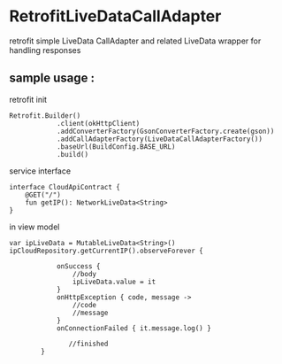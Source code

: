 # RetrofitLiveDataCallAdapter
retrofit simple LiveData CallAdapter and related LiveData wrapper for handling responses

## sample usage :

retrofit init
```
Retrofit.Builder()
            .client(okHttpClient)
            .addConverterFactory(GsonConverterFactory.create(gson))
            .addCallAdapterFactory(LiveDataCallAdapterFactory())
            .baseUrl(BuildConfig.BASE_URL)
            .build()
```

service interface
```
interface CloudApiContract {
    @GET("/")
    fun getIP(): NetworkLiveData<String>
}
```

in view model
```
var ipLiveData = MutableLiveData<String>()
ipCloudRepository.getCurrentIP().observeForever {

            onSuccess {
                //body
                ipLiveData.value = it
            }
            onHttpException { code, message ->
                //code
                //message
            }
            onConnectionFailed { it.message.log() }

               //finished
        }
```
